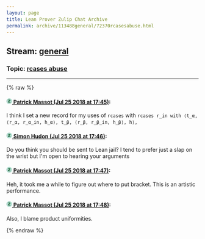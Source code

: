 ```yaml
---
layout: page
title: Lean Prover Zulip Chat Archive 
permalink: archive/113488general/72370rcasesabuse.html
---
```


## Stream: [general](index.html)
### Topic: [rcases abuse](72370rcasesabuse.html)

---


{% raw %}
#### [![Click to go to Zulip](../../assets/img/zulip2.png) Patrick Massot (Jul 25 2018 at 17:45)](https://leanprover.zulipchat.com/#narrow/stream/113488-general/topic/rcases%20abuse/near/130283155):
I think I set a new record for my uses of `rcases` with `rcases r_in with ⟨t_α, ⟨r_α, r_α_in, h_α⟩, t_β, ⟨r_β, r_β_in, h_β⟩, h⟩,`

#### [![Click to go to Zulip](../../assets/img/zulip2.png) Simon Hudon (Jul 25 2018 at 17:46)](https://leanprover.zulipchat.com/#narrow/stream/113488-general/topic/rcases%20abuse/near/130283250):
Do you think you should be sent to Lean jail? I tend to prefer just a slap on the wrist but I'm open to hearing your arguments

#### [![Click to go to Zulip](../../assets/img/zulip2.png) Patrick Massot (Jul 25 2018 at 17:47)](https://leanprover.zulipchat.com/#narrow/stream/113488-general/topic/rcases%20abuse/near/130283313):
Heh, it took me a while to figure out where to put bracket. This is an artistic performance.

#### [![Click to go to Zulip](../../assets/img/zulip2.png) Patrick Massot (Jul 25 2018 at 17:48)](https://leanprover.zulipchat.com/#narrow/stream/113488-general/topic/rcases%20abuse/near/130283322):
Also, I blame product uniformities.


{% endraw %}

